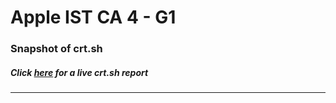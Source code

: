 # Apple IST CA 4 - G1
### Snapshot of crt.sh
##### Click [here](https://crt.sh/?q=6115F06A338A649E61585210E76F2ECE3989BCA65A62B066040CD7C5F408EDD0) for a live crt.sh report

---
